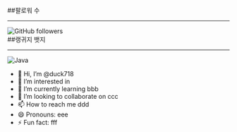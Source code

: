 ##팔로워 수<hr>
![GitHub followers](https://img.shields.io/github/followers/duck718?style=soc<ial)<br>
##랭귀지 뱃지<hr>
![Java](https://img.shields.io/badge/Java-007396?style=for-the-badge&logo=java&logoColor=white)<br>


- 👋 Hi, I’m @duck718
- 👀 I’m interested in 
- 🌱 I’m currently learning bbb
- 💞️ I’m looking to collaborate on ccc
- 📫 How to reach me ddd
- 😄 Pronouns: eee
- ⚡ Fun fact: fff

<!---
duck718/duck718 is a ✨ special ✨ repository because its `README.md` (this file) appears on your GitHub profile.
You can click the Preview link to take a look at your changes.
--->
